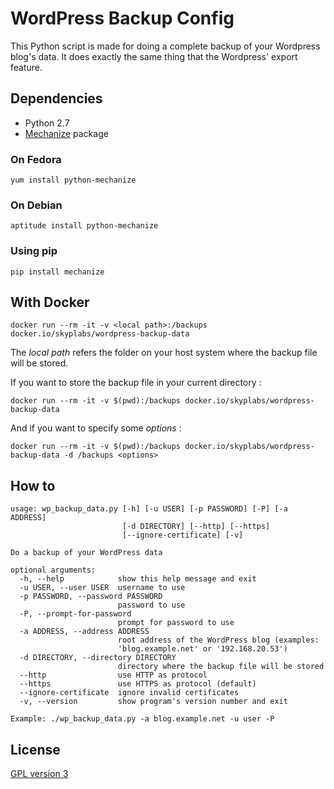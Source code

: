 # WordPress Backup Config

This Python script is made for doing a complete backup of your Wordpress blog's data. It does exactly the same thing that the Wordpress' export feature.

## Dependencies

 * Python 2.7
 * [Mechanize][1] package

### On Fedora

	yum install python-mechanize

### On Debian

	aptitude install python-mechanize

### Using pip

	pip install mechanize

## With Docker

    docker run --rm -it -v <local path>:/backups docker.io/skyplabs/wordpress-backup-data

The *local path* refers the folder on your host system where the backup file will be stored.

If you want to store the backup file in your current directory :

    docker run --rm -it -v $(pwd):/backups docker.io/skyplabs/wordpress-backup-data

And if you want to specify some *options* :

    docker run --rm -it -v $(pwd):/backups docker.io/skyplabs/wordpress-backup-data -d /backups <options>

## How to

	usage: wp_backup_data.py [-h] [-u USER] [-p PASSWORD] [-P] [-a ADDRESS]
							 [-d DIRECTORY] [--http] [--https]
							 [--ignore-certificate] [-v]

	Do a backup of your WordPress data

	optional arguments:
	  -h, --help            show this help message and exit
	  -u USER, --user USER  username to use
	  -p PASSWORD, --password PASSWORD
							password to use
	  -P, --prompt-for-password
							prompt for password to use
	  -a ADDRESS, --address ADDRESS
							root address of the WordPress blog (examples:
							'blog.example.net' or '192.168.20.53')
	  -d DIRECTORY, --directory DIRECTORY
							directory where the backup file will be stored
	  --http                use HTTP as protocol
	  --https               use HTTPS as protocol (default)
	  --ignore-certificate  ignore invalid certificates
	  -v, --version         show program's version number and exit

	Example: ./wp_backup_data.py -a blog.example.net -u user -P

## License

[GPL version 3][2]

  [1]: https://pypi.python.org/pypi/mechanize "Mechanize Python package"
  [2]: https://www.gnu.org/licenses/gpl.txt "GPL version 3"
